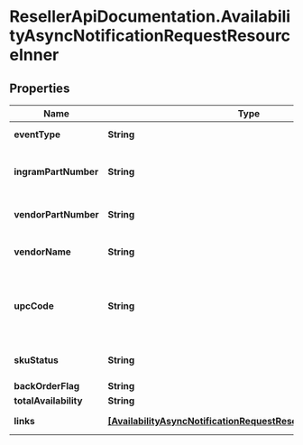 # ResellerApiDocumentation.AvailabilityAsyncNotificationRequestResourceInner

## Properties

Name | Type | Description | Notes
------------ | ------------- | ------------- | -------------
**eventType** | **String** | The event name sent in the event request. | [optional] 
**ingramPartNumber** | **String** | The Unique IngramMicro part number for the product. | [optional] 
**vendorPartNumber** | **String** | The vendors part number for the product. | [optional] 
**vendorName** | **String** | The name of the vendor/manufacturer of the product. | [optional] 
**upcCode** | **String** | The UPC code for the product. Consists of 12 numeric digits that are uniquly assigned to each trade item. | [optional] 
**skuStatus** | **String** | Status returned saying whether sku is active. | [optional] 
**backOrderFlag** | **String** | Backordered Flag. | [optional] 
**totalAvailability** | **String** | totalAvailability. | [optional] 
**links** | [**[AvailabilityAsyncNotificationRequestResourceInnerLinksInner]**](AvailabilityAsyncNotificationRequestResourceInnerLinksInner.md) | Link to Order Details for the order(s). | [optional] 


